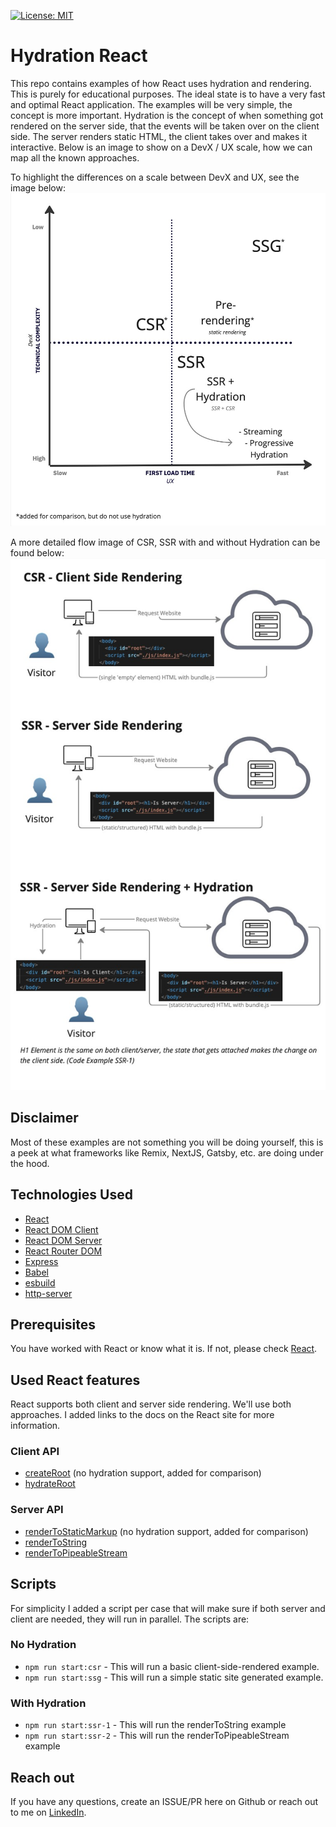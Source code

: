 [![License: MIT](https://img.shields.io/badge/License-MIT-yellow.svg)](https://opensource.org/licenses/MIT)

# Hydration React

This repo contains examples of how React uses hydration and rendering. This is purely for educational purposes. The ideal state is to have a very fast and optimal React application. The examples will be very simple, the concept is more important. Hydration is the concept of when something got rendered on the server side, that the events will be taken over on the client side. The server renders static HTML, the client takes over and makes it interactive. Below is an image to show on a DevX / UX scale, how we can map all the known approaches.

To highlight the differences on a scale between DevX and UX, see the image below:
![Hydration Comparison Image](img/hydration_matrix.jpg)

A more detailed flow image of CSR, SSR with and without Hydration can be found below:
![CSR SSR and SSR with Hydration Flow](img/hydration_comparison_in_flow.jpg)

## Disclaimer

Most of these examples are not something you will be doing yourself, this is a peek at what frameworks like Remix, NextJS, Gatsby, etc. are doing under the hood.

## Technologies Used

- [React](https://react.dev/reference/react/apis)
- [React DOM Client](https://react.dev/reference/react-dom/client)
- [React DOM Server](https://react.dev/reference/react-dom/server)
- [React Router DOM](https://reactrouter.com/en/main)
- [Express](https://expressjs.com/)
- [Babel](https://babeljs.io/)
- [esbuild](https://esbuild.github.io/)
- [http-server](https://www.npmjs.com/package/http-server)

## Prerequisites

You have worked with React or know what it is. If not, please check [React](https://react.dev/).

## Used React features

React supports both client and server side rendering. We'll use both approaches. I added links to the docs on the React site for more information.

### Client API

- [createRoot](https://react.dev/reference/react-dom/client/createRoot) (no hydration support, added for comparison)
- [hydrateRoot](https://react.dev/reference/react-dom/client/hydrateRoot)

### Server API

- [renderToStaticMarkup](https://react.dev/reference/react-dom/server/renderToStaticMarkup) (no hydration support, added for comparison)
- [renderToString](https://react.dev/reference/react-dom/server/renderToString)
- [renderToPipeableStream](https://react.dev/reference/react-dom/server/renderToPipeableStream)

## Scripts

For simplicity I added a script per case that will make sure if both server and client are needed, they will run in parallel. The scripts are:

### No Hydration

- `npm run start:csr` - This will run a basic client-side-rendered example.
- `npm run start:ssg` - This will run a simple static site generated example.

### With Hydration

- `npm run start:ssr-1` - This will run the renderToString example
- `npm run start:ssr-2` - This will run the renderToPipeableStream example

## Reach out

If you have any questions, create an ISSUE/PR here on Github or reach out to me on [LinkedIn](https://linkedin.com/martin-demiddel).
